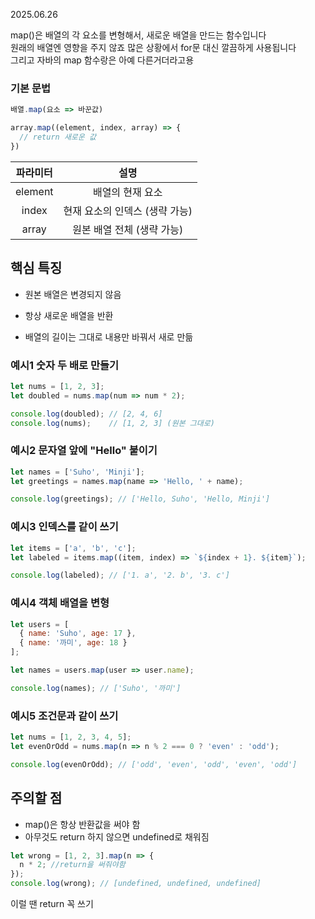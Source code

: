 2025.06.26

map()은 배열의 각 요소를 변형해서, 새로운 배열을 만드는 함수입니다<br> 원래의 배열엔 영향을 주지 않죠
많은 상황에서 for문 대신 깔끔하게 사용됩니다<br>
그리고 자바의 map 함수랑은 아예 다른거더라고용

### 기본 문법
```js
배열.map(요소 => 바꾼값)
```
```js
array.map((element, index, array) => {
  // return 새로운 값
})
```

파라미터|설명
|:-:|:-:|
element|배열의 현재 요소
index|현재 요소의 인덱스 (생략 가능)
array|원본 배열 전체 (생략 가능)

## 핵심 특징
- 원본 배열은 변경되지 않음

- 항상 새로운 배열을 반환

- 배열의 길이는 그대로 내용만 바꿔서 새로 만듦

### 예시1 숫자 두 배로 만들기
```js
let nums = [1, 2, 3];
let doubled = nums.map(num => num * 2);

console.log(doubled); // [2, 4, 6]
console.log(nums);    // [1, 2, 3] (원본 그대로)
```

### 예시2 문자열 앞에 "Hello" 붙이기
```js
let names = ['Suho', 'Minji'];
let greetings = names.map(name => 'Hello, ' + name);

console.log(greetings); // ['Hello, Suho', 'Hello, Minji']
```

### 예시3 인덱스를 같이 쓰기
```js
let items = ['a', 'b', 'c'];
let labeled = items.map((item, index) => `${index + 1}. ${item}`);

console.log(labeled); // ['1. a', '2. b', '3. c']
```

### 예시4 객체 배열을 변형
```js
let users = [
  { name: 'Suho', age: 17 },
  { name: '까미', age: 18 }
];

let names = users.map(user => user.name);

console.log(names); // ['Suho', '까미']
```

### 예시5 조건문과 같이 쓰기
```js
let nums = [1, 2, 3, 4, 5];
let evenOrOdd = nums.map(n => n % 2 === 0 ? 'even' : 'odd');

console.log(evenOrOdd); // ['odd', 'even', 'odd', 'even', 'odd']
```

## 주의할 점
- map()은 항상 반환값을 써야 함
- 아무것도 return 하지 않으면 undefined로 채워짐
```js
let wrong = [1, 2, 3].map(n => {
  n * 2; //return을 써줘야함
});
console.log(wrong); // [undefined, undefined, undefined]
```
이럴 땐 return 꼭 쓰기